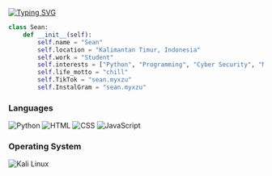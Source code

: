 [![Typing SVG](https://readme-typing-svg.demolab.com/?lines=u+can+call+me+sean;just+a+chill+guy)](https://git.io/typing-svg)

```python
class Sean:
    def __init__(self):
        self.name = "Sean"
        self.location = "Kalimantan Timur, Indonesia"
        self.work = "Student"
        self.interests = ["Python", "Programming", "Cyber Security", "Math"]
        self.life_motto = "chill"
        self.TikTok = "sean.myxzu"
        self.InstalGram = "sean.myxzu"
```
### Languages 
![Python](https://img.shields.io/badge/Python-3776AB?style=for-the-badge&logo=python&logoColor=white)
![HTML](https://img.shields.io/badge/HTML-E34F26?style=for-the-badge&logo=html5&logoColor=white)
![CSS](https://img.shields.io/badge/CSS-1572B6?style=for-the-badge&logo=css3&logoColor=white)
![JavaScript](https://img.shields.io/badge/JavaScript-F7DF1E?style=for-the-badge&logo=javascript&logoColor=black)

### Operating System
![Kali Linux](https://img.shields.io/badge/Kali_Linux-557C94?style=for-the-badge&logo=kali-linux&logoColor=white)
